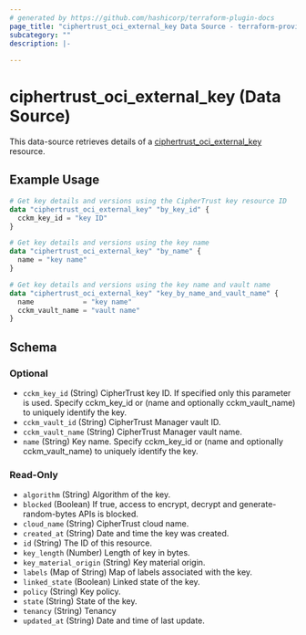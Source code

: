 ```yaml
---
# generated by https://github.com/hashicorp/terraform-plugin-docs
page_title: "ciphertrust_oci_external_key Data Source - terraform-provider-ciphertrust"
subcategory: ""
description: |-
  
---
```


# ciphertrust_oci_external_key (Data Source)

This data-source retrieves details of a [ciphertrust_oci_external_key](https://registry.terraform.io/providers/ThalesGroup/ciphertrust/latest/docs/resources/oci_external_key) resource.

## Example Usage

```terraform
# Get key details and versions using the CipherTrust key resource ID
data "ciphertrust_oci_external_key" "by_key_id" {
  cckm_key_id = "key ID"
}

# Get key details and versions using the key name
data "ciphertrust_oci_external_key" "by_name" {
  name = "key name"
}

# Get key details and versions using the key name and vault name
data "ciphertrust_oci_external_key" "key_by_name_and_vault_name" {
  name            = "key name"
  cckm_vault_name = "vault name"
}
```

<!-- schema generated by tfplugindocs -->
## Schema

### Optional

- `cckm_key_id` (String) CipherTrust key ID. If specified only this parameter is used. Specify cckm_key_id or (name and optionally cckm_vault_name) to uniquely identify the key.
- `cckm_vault_id` (String) CipherTrust Manager vault ID.
- `cckm_vault_name` (String) CipherTrust Manager vault name.
- `name` (String) Key name. Specify cckm_key_id or (name and optionally cckm_vault_name) to uniquely identify the key.

### Read-Only

- `algorithm` (String) Algorithm of the key.
- `blocked` (Boolean) If true, access to encrypt, decrypt and generate-random-bytes APIs is blocked.
- `cloud_name` (String) CipherTrust cloud name.
- `created_at` (String) Date and time the key was created.
- `id` (String) The ID of this resource.
- `key_length` (Number) Length of key in bytes.
- `key_material_origin` (String) Key material origin.
- `labels` (Map of String) Map of labels associated with the key.
- `linked_state` (Boolean) Linked state of the key.
- `policy` (String) Key policy.
- `state` (String) State of the key.
- `tenancy` (String) Tenancy
- `updated_at` (String) Date and time of last update.
